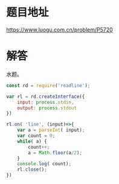 # 题目地址
https://www.luogu.com.cn/problem/P5720

# 解答
水题。

```js
const rd = require('readline');

var rl = rd.createInterface({
    input: process.stdin,
    output: process.stdout
})

rl.on( 'line', (input)=>{
    var a = parseInt( input);
    var count = 0;
    while( a) {
        count++;
        a = Math.floor(a/2);
    }
    console.log( count);
    rl.close();
})
```
